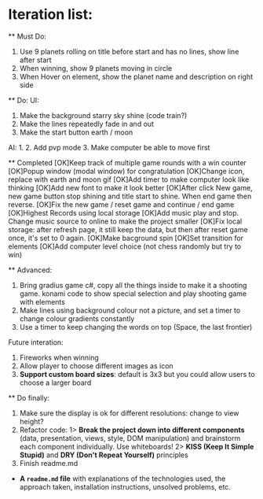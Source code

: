# Iteration list:

** Must Do:
1. Use 9 planets rolling on title before start and has no lines, show line after start
2. When winning, show 9 planets moving in circle
3. When Hover on element, show the planet name and description on right side


** Do:
UI:
1. Make the background starry sky shine (code train?)
2. Make the lines repeatedly fade in and out
3. Make the start button earth / moon

AI:
1. 
2. Add pvp mode
3. Make computer be able to move first

** Completed
[OK]Keep track of multiple game rounds with a win counter
[OK]Popup window (modal window) for congratulation
[OK]Change icon, replace with earth and moon gif
[OK]Add timer to make computer look like thinking
[OK]Add new font to make it look better
[OK]After click New game, new game button stop shining and title start to shine. When end game then reverse.
[OK]Fix the new game / reset game and continue / end game
[OK]Highest Records using local storage
[OK]Add music play and stop. Change music source to online to make the project smaller
[OK]Fix local storage: after refresh page, it still keep the data, but then after reset game once, it's set to 0 again.
[OK]Make bacground spin
[OK]Set transition for elements
[OK]Add computer level choice (not chess randomly but try to win)




** Advanced:
1. Bring gradius game c#, copy all the things inside to make it a shooting game. konami code to show special selection and play shooting game with elements
2. Make lines using background colour not a picture, and set a timer to change colour gradients constantly
3. Use a timer to keep changing the words on top (Space, the last frontier)

Future interation:
1. Fireworks when winning
2. Allow player to choose different images as icon 
3. **Support custom board sizes**: default is 3x3 but you could allow users to choose a larger board


** Do finally:
1. Make sure the display is ok for different resolutions: change to view height?
2. Refactor code:
1> **Break the project down into different components** (data, presentation, views, style, DOM manipulation) and brainstorm each component individually. Use whiteboards!
2> **KISS (Keep It Simple Stupid)** and **DRY (Don't Repeat Yourself)** principles
3. Finish readme.md
* **A ``readme.md`` file** with explanations of the technologies used, the approach taken, installation instructions, unsolved problems, etc.



